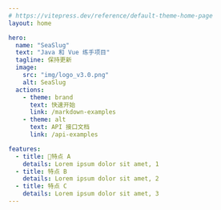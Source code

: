 ```yaml
---
# https://vitepress.dev/reference/default-theme-home-page
layout: home

hero:
  name: "SeaSlug"
  text: "Java 和 Vue 练手项目"
  tagline: 保持更新
  image:
    src: "img/logo_v3.0.png"
    alt: SeaSlug
  actions:
    - theme: brand
      text: 快速开始
      link: /markdown-examples
    - theme: alt
      text: API 接口文档
      link: /api-examples

features:
  - title: 📝特点 A
    details: Lorem ipsum dolor sit amet, 1
  - title: 特点 B
    details: Lorem ipsum dolor sit amet, 2
  - title: 特点 C
    details: Lorem ipsum dolor sit amet, 3
---
```


